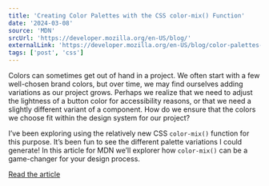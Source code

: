 ```yaml
---
title: 'Creating Color Palettes with the CSS color-mix() Function'
date: '2024-03-08'
source: 'MDN'
srcUrl: 'https://developer.mozilla.org/en-US/blog/'
externalLink: 'https://developer.mozilla.org/en-US/blog/color-palettes-css-color-mix/'
tags: ['post', 'css']
---
```


Colors can sometimes get out of hand in a project. We often start with a few well-chosen brand colors, but over time, we may find ourselves adding variations as our project grows. Perhaps we realize that we need to adjust the lightness of a button color for accessibility reasons, or that we need a slightly different variant of a component. How do we ensure that the colors we choose fit within the design system for our project?

I’ve been exploring using the relatively new CSS `color-mix()` function for this purpose. It’s been fun to see the different palette variations I could generate! In this article for MDN we’ll explorer how `color-mix()` can be a game-changer for your design process.

[Read the article](https://developer.mozilla.org/en-US/blog/color-palettes-css-color-mix/)
